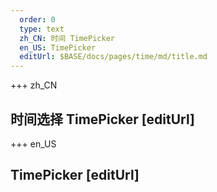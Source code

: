 ```yaml
---   
  order: 0
  type: text
  zh_CN: 时间 TimePicker
  en_US: TimePicker
  editUrl: $BASE/docs/pages/time/md/title.md
---      
```


+++  zh_CN
## 时间选择 TimePicker [editUrl]    



+++ en_US
## TimePicker [editUrl]  

